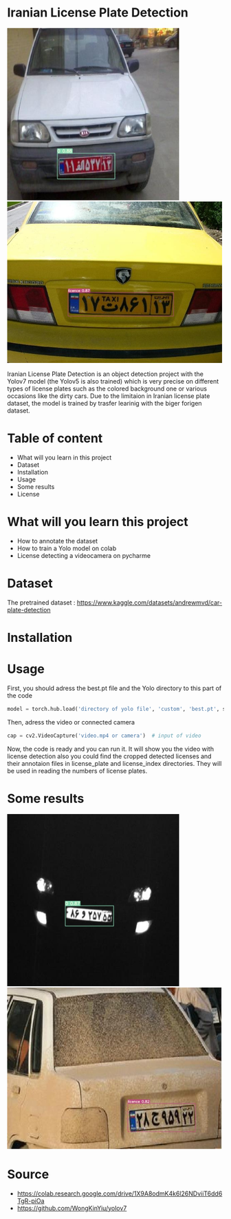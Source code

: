 # Iranian License Plate Detection
<img src="Image/14_jpg.rf.5c50750acd32e9465a6dd18d1d420caa.jpg" width= "400">  <img src="Image/215.jpg" width="500">



Iranian License Plate Detection is an object detection project with the Yolov7 model (the Yolov5 is also trained) which is very precise on different types of license plates such as the colored background one or various occasions like the dirty cars. Due to the limitaion in Iranian license plate dataset, the model is trained by trasfer learinig with the biger forigen dataset. 
# Table of content
- What will you learn in this project
- Dataset
 - Installation
 - Usage
 - Some results
 - License
 
 # What will you learn this project
 - How to annotate the dataset
 - How to train a Yolo model on colab
 - License detecting a videocamera on pycharme
 # Dataset
 The pretrained dataset :
 https://www.kaggle.com/datasets/andrewmvd/car-plate-detection
 # Installation
 # Usage
 First, you should adress the best.pt file and the Yolo directory to this part of the code
 
 ````python
 model = torch.hub.load('directory of yolo file', 'custom', 'best.pt', source='local')
 ````
 Then, adress the video or connected camera
 ````python
 cap = cv2.VideoCapture('video.mp4 or camera')  # input of video
 ````
 Now, the code is ready and you can run it. It will show you the video with license detection also you could find the cropped detected licenses and their annotaion files in license_plate and license_index directories. They will be used in reading the numbers of license plates.
 # Some results
 <img src="Image/42_jpg.rf.8dc63841b23614975ff249f55a5b9420.jpg" width= "400">  <img src="Image/7.jpg" width="500">
 
# Source
- https://colab.research.google.com/drive/1X9A8odmK4k6l26NDviiT6dd6TgR-piOa
- https://github.com/WongKinYiu/yolov7

